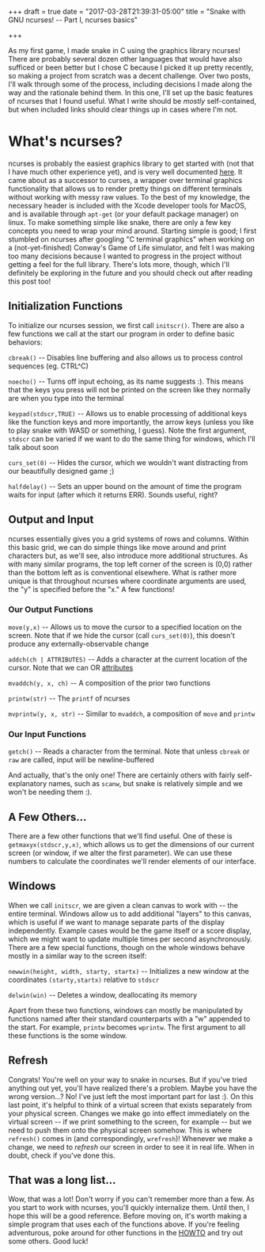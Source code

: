+++
draft = true
date = "2017-03-28T21:39:31-05:00"
title = "Snake with GNU ncurses! -- Part I, ncurses basics"

+++


As my first game, I made snake in C using the graphics library ncurses! There are probably several dozen other languages that would have also sufficed or been better but I chose C because I picked it up pretty recently, so making a project from scratch was a decent challenge. Over two posts, I'll walk through some of the process, including decisions I made along the way and the rationale behind them. In this one, I'll set up the basic features of ncurses that I found useful. What I write should be _mostly_ self-contained, but when included links should clear things up in cases where I'm not.

# What's ncurses?

ncurses is probably the easiest graphics library to get started with (not that I have much other experience yet), and is very well documented [here](http://tldp.org/HOWTO/NCURSES-Programming-HOWTO/). It came about as a successor to curses, a wrapper over terminal graphics functionality that allows us to render pretty things on different terminals without working with messy raw values. To the best of my knowledge, the necessary header is included with the Xcode developer tools for MacOS, and is available through `apt-get` (or your default package manager) on linux. To make something simple like snake, there are only a few key concepts you need to wrap your mind around. Starting simple is good; I first stumbled on ncurses after googling "C terminal graphics" when working on a (not-yet-finished) Conway's Game of Life simulator, and felt I was making too many decisions because I wanted to progress in the project without getting a feel for the full library. There's lots more, though, which I'll definitely be exploring in the future and you should check out after reading this post too!

## Initialization Functions

To initialize our ncurses session, we first call `initscr()`. There are also a few functions we call at the start our program in order to define basic behaviors:

`cbreak()` -- Disables line buffering and also allows us to process control sequences (eg. CTRL^C)

`noecho()` -- Turns off input echoing, as its name suggests :). This means that the keys you press will not be printed on the screen like they normally are when you type into the terminal

`keypad(stdscr,TRUE)` -- Allows us to enable processing of additional keys like the function keys and more importantly, the arrow keys (unless you like to play snake with WASD or something, I guess). Note the first argument, `stdscr` can be varied if we want to do the same thing for windows, which I'll talk about soon

`curs_set(0)` -- Hides the cursor, which we wouldn't want distracting from our beautifully designed game ;)

`halfdelay()` --  Sets an upper bound on the amount of time the program waits for input (after which it returns ERR). Sounds useful, right?

## Output and Input

ncurses essentially gives you a grid systems of rows and columns. Within this basic grid, we can do simple things like move around and print characters but, as we'll see, also introduce more additional structures. As with many similar programs, the top left corner of the screen is (0,0) rather than the bottom left as is conventional elsewhere. What is rather more unique is that throughout ncurses where coordinate arguments are used, the "y" is specified before the "x." A few functions!

### Our Output Functions

`move(y,x)` -- Allows us to move the cursor to a specified location on the screen. Note that if we hide the cursor (call `curs_set(0)`), this doesn't produce any externally-observable change

`addch(ch | ATTRIBUTES)` -- Adds a character at the current location of the cursor. Note that we can OR [attributes](http://www.tldp.org/HOWTO/NCURSES-Programming-HOWTO/attrib.html)

`mvaddch(y, x, ch)` -- A composition of the prior two functions

`printw(str)` -- The `printf` of ncurses

`mvprintw(y, x, str)` -- Similar to `mvaddch`, a composition of `move` and `printw`

### Our Input Functions

`getch()` -- Reads a character from the terminal. Note that unless `cbreak` or `raw` are called, input will be newline-buffered

And actually, that's the only one! There are certainly others with fairly self-explanatory names, such as `scanw`, but snake is relatively simple and we won't be needing them :).

## A Few Others...

There are a few other functions that we'll find useful. One of these is `getmaxyx(stdscr,y,x)`, which allows us to get the dimensions of our current screen (or window, if we alter the first parameter). We can use these numbers to calculate the coordinates we'll render elements of our interface.

## Windows

When we call `initscr`, we are given a clean canvas to work with -- the entire terminal. Windows allow us to add additional "layers" to this canvas, which is useful if we want to manage separate parts of the display independently. Example cases would be the game itself or a score display, which we might want to update multiple times per second asynchronously. There are a few special functions, though on the whole windows behave mostly in a similar way to the screen itself:

`newwin(height, width, starty, startx)` -- Initializes a new window at the coordinates `(starty,startx)` relative to `stdscr`

`delwin(win)` -- Deletes a window, deallocating its memory

Apart from these two functions, windows can mostly be manipulated by functions named after their standard counterparts with a "w" appended to the start. For example, `printw` becomes `wprintw`. The first argument to all these functions is the some window.

## Refresh

Congrats! You're well on your way to snake in ncurses. But if you've tried anything out yet, you'll have realized there's a problem. Maybe you have the wrong version...? No! I've just left the most important part for last :). On this last point, it's helpful to think of a virtual screen that exists separately from your physical screen. Changes we make go into effect immediately on the virtual screen -- if we print something to the screen, for example -- but we need to push them onto the physical screen somehow. This is where `refresh()` comes in (and correspondingly, `wrefresh`)! Whenever we make a change, we need to _refresh_ our screen in order to see it in real life. When in doubt, check if you've done this.

## That was a long list...

Wow, that was a lot! Don't worry if you can't remember more than a few. As you start to work with ncurses, you'll quickly internalize them. Until then, I hope this will be a good reference. Before moving on, it's worth making a simple program that uses each of the functions above. If you're feeling adventurous, poke around for other functions in the [HOWTO](http://www.tldp.org/HOWTO/NCURSES-Programming-HOWTO/attrib.html) and try out some others. Good luck!

